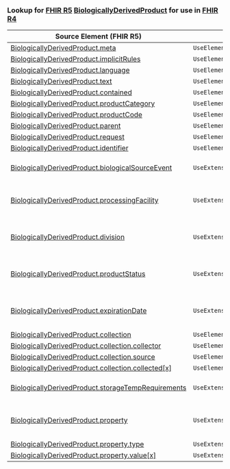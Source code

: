 ### Lookup for [FHIR R5](https://hl7.org/fhir/R5/) [BiologicallyDerivedProduct](https://hl7.org/fhir/R5/BiologicallyDerivedProduct.html) for use in [FHIR R4](https://hl7.org/fhir/R4/)

| Source Element (FHIR R5) | Usage | Target |
| -------------- | ----- | ------ |
| [BiologicallyDerivedProduct.meta](https://hl7.org/fhir/R5/BiologicallyDerivedProduct.html#resource) | `UseElementSameName` | [BiologicallyDerivedProduct.meta](https://hl7.org/fhir/R4/BiologicallyDerivedProduct.html#resource) |
| [BiologicallyDerivedProduct.implicitRules](https://hl7.org/fhir/R5/BiologicallyDerivedProduct.html#resource) | `UseElementSameName` | [BiologicallyDerivedProduct.implicitRules](https://hl7.org/fhir/R4/BiologicallyDerivedProduct.html#resource) |
| [BiologicallyDerivedProduct.language](https://hl7.org/fhir/R5/BiologicallyDerivedProduct.html#resource) | `UseElementSameName` | [BiologicallyDerivedProduct.language](https://hl7.org/fhir/R4/BiologicallyDerivedProduct.html#resource) |
| [BiologicallyDerivedProduct.text](https://hl7.org/fhir/R5/BiologicallyDerivedProduct.html#resource) | `UseElementSameName` | [BiologicallyDerivedProduct.text](https://hl7.org/fhir/R4/BiologicallyDerivedProduct.html#resource) |
| [BiologicallyDerivedProduct.contained](https://hl7.org/fhir/R5/BiologicallyDerivedProduct.html#resource) | `UseElementSameName` | [BiologicallyDerivedProduct.contained](https://hl7.org/fhir/R4/BiologicallyDerivedProduct.html#resource) |
| [BiologicallyDerivedProduct.productCategory](https://hl7.org/fhir/R5/BiologicallyDerivedProduct.html#resource) | `UseElementSameName` | [BiologicallyDerivedProduct.productCategory](https://hl7.org/fhir/R4/BiologicallyDerivedProduct.html#resource) |
| [BiologicallyDerivedProduct.productCode](https://hl7.org/fhir/R5/BiologicallyDerivedProduct.html#resource) | `UseElementSameName` | [BiologicallyDerivedProduct.productCode](https://hl7.org/fhir/R4/BiologicallyDerivedProduct.html#resource) |
| [BiologicallyDerivedProduct.parent](https://hl7.org/fhir/R5/BiologicallyDerivedProduct.html#resource) | `UseElementSameName` | [BiologicallyDerivedProduct.parent](https://hl7.org/fhir/R4/BiologicallyDerivedProduct.html#resource) |
| [BiologicallyDerivedProduct.request](https://hl7.org/fhir/R5/BiologicallyDerivedProduct.html#resource) | `UseElementSameName` | [BiologicallyDerivedProduct.request](https://hl7.org/fhir/R4/BiologicallyDerivedProduct.html#resource) |
| [BiologicallyDerivedProduct.identifier](https://hl7.org/fhir/R5/BiologicallyDerivedProduct.html#resource) | `UseElementSameName` | [BiologicallyDerivedProduct.identifier](https://hl7.org/fhir/R4/BiologicallyDerivedProduct.html#resource) |
| [BiologicallyDerivedProduct.biologicalSourceEvent](https://hl7.org/fhir/R5/BiologicallyDerivedProduct.html#resource) | `UseExtension` | [http://hl7.org/fhir/5.0/StructureDefinition/extension-BiologicallyDerivedProduct.biologicalSourceEvent](StructureDefinition-ext-R5-BDP.bSE.html) |
| [BiologicallyDerivedProduct.processingFacility](https://hl7.org/fhir/R5/BiologicallyDerivedProduct.html#resource) | `UseExtension` | [http://hl7.org/fhir/5.0/StructureDefinition/extension-BiologicallyDerivedProduct.processingFacility](StructureDefinition-ext-R5-BiologicallyDerivedProduct.processingFacility.html) |
| [BiologicallyDerivedProduct.division](https://hl7.org/fhir/R5/BiologicallyDerivedProduct.html#resource) | `UseExtension` | [http://hl7.org/fhir/5.0/StructureDefinition/extension-BiologicallyDerivedProduct.division](StructureDefinition-ext-R5-BiologicallyDerivedProduct.division.html) |
| [BiologicallyDerivedProduct.productStatus](https://hl7.org/fhir/R5/BiologicallyDerivedProduct.html#resource) | `UseExtension` | [http://hl7.org/fhir/5.0/StructureDefinition/extension-BiologicallyDerivedProduct.productStatus](StructureDefinition-ext-R5-BiologicallyDerivedProduct.productStatus.html) |
| [BiologicallyDerivedProduct.expirationDate](https://hl7.org/fhir/R5/BiologicallyDerivedProduct.html#resource) | `UseExtension` | [http://hl7.org/fhir/5.0/StructureDefinition/extension-BiologicallyDerivedProduct.expirationDate](StructureDefinition-ext-R5-BiologicallyDerivedProduct.expirationDate.html) |
| [BiologicallyDerivedProduct.collection](https://hl7.org/fhir/R5/BiologicallyDerivedProduct.html#resource) | `UseElementSameName` | [BiologicallyDerivedProduct.collection](https://hl7.org/fhir/R4/BiologicallyDerivedProduct.html#resource) |
| [BiologicallyDerivedProduct.collection.collector](https://hl7.org/fhir/R5/BiologicallyDerivedProduct.html#resource) | `UseElementSameName` | [BiologicallyDerivedProduct.collection.collector](https://hl7.org/fhir/R4/BiologicallyDerivedProduct.html#resource) |
| [BiologicallyDerivedProduct.collection.source](https://hl7.org/fhir/R5/BiologicallyDerivedProduct.html#resource) | `UseElementSameName` | [BiologicallyDerivedProduct.collection.source](https://hl7.org/fhir/R4/BiologicallyDerivedProduct.html#resource) |
| [BiologicallyDerivedProduct.collection.collected[x]](https://hl7.org/fhir/R5/BiologicallyDerivedProduct.html#resource) | `UseElementSameName` | [BiologicallyDerivedProduct.collection.collected[x]](https://hl7.org/fhir/R4/BiologicallyDerivedProduct.html#resource) |
| [BiologicallyDerivedProduct.storageTempRequirements](https://hl7.org/fhir/R5/BiologicallyDerivedProduct.html#resource) | `UseExtension` | [http://hl7.org/fhir/5.0/StructureDefinition/extension-BiologicallyDerivedProduct.storageTempRequirements](StructureDefinition-ext-R5-BDP.sTR.html) |
| [BiologicallyDerivedProduct.property](https://hl7.org/fhir/R5/BiologicallyDerivedProduct.html#resource) | `UseExtension` | [http://hl7.org/fhir/5.0/StructureDefinition/extension-BiologicallyDerivedProduct.property](StructureDefinition-ext-R5-BiologicallyDerivedProduct.property.html) |
| [BiologicallyDerivedProduct.property.type](https://hl7.org/fhir/R5/BiologicallyDerivedProduct.html#resource) | `UseExtensionFromAncestor` | - |
| [BiologicallyDerivedProduct.property.value[x]](https://hl7.org/fhir/R5/BiologicallyDerivedProduct.html#resource) | `UseExtensionFromAncestor` | - |
